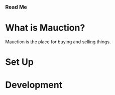 ### Read Me

# What is Mauction?

Mauction is the place for buying and selling things.

# Set Up

# Development

